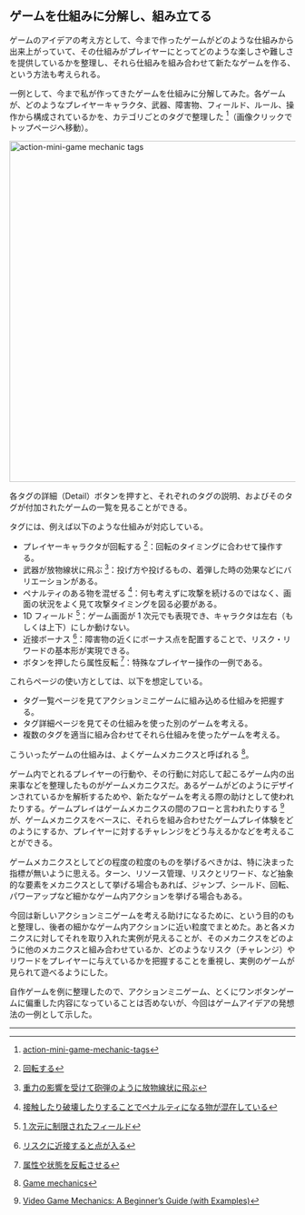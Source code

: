 ## ゲームを仕組みに分解し、組み立てる

ゲームのアイデアの考え方として、今まで作ったゲームがどのような仕組みから出来上がっていて、その仕組みがプレイヤーにとってどのような楽しさや難しさを提供しているかを整理し、それら仕組みを組み合わせて新たなゲームを作る、という方法も考えられる。

一例として、今まで私が作ってきたゲームを仕組みに分解してみた。各ゲームが、どのようなプレイヤーキャラクタ、武器、障害物、フィールド、ルール、操作から構成されているかを、カテゴリごとのタグで整理した [^1]（画像クリックでトップページへ移動）。

<a href="https://abagames.github.io/action-mini-game-mechanic-tags/index_ja.html"><img src="https://abagames.github.io/action-mini-game-mechanic-tags/twitter_card_image.png" alt="action-mini-game mechanic tags" width="600" /></a>

各タグの詳細（Detail）ボタンを押すと、それぞれのタグの説明、およびそのタグが付加されたゲームの一覧を見ることができる。

タグには、例えば以下のような仕組みが対応している。

- プレイヤーキャラクタが回転する [^2]：回転のタイミングに合わせて操作する。
- 武器が放物線状に飛ぶ [^3]：投げ方や投げるもの、着弾した時の効果などにバリエーションがある。
- ペナルティのある物を混ぜる [^4]：何も考えずに攻撃を続けるのではなく、画面の状況をよく見て攻撃タイミングを図る必要がある。
- 1D フィールド [^5]：ゲーム画面が 1 次元でも表現でき、キャラクタは左右（もしくは上下）にしか動けない。
- 近接ボーナス [^6]：障害物の近くにボーナス点を配置することで、リスク・リワードの基本形が実現できる。
- ボタンを押したら属性反転 [^7]：特殊なプレイヤー操作の一例である。

これらページの使い方としては、以下を想定している。

- タグ一覧ページを見てアクションミニゲームに組み込める仕組みを把握する。
- タグ詳細ページを見てその仕組みを使った別のゲームを考える。
- 複数のタグを適当に組み合わせてそれら仕組みを使ったゲームを考える。

こういったゲームの仕組みは、よくゲームメカニクスと呼ばれる [^8]。

ゲーム内でとれるプレイヤーの行動や、その行動に対応して起こるゲーム内の出来事などを整理したものがゲームメカニクスだ。あるゲームがどのようにデザインされているかを解析するためや、新たなゲームを考える際の助けとして使われたりする。ゲームプレイはゲームメカニクスの間のフローと言われたりする [^9] が、ゲームメカニクスをベースに、それらを組み合わせたゲームプレイ体験をどのようにするか、プレイヤーに対するチャレンジをどう与えるかなどを考えることができる。

ゲームメカニクスとしてどの程度の粒度のものを挙げるべきかは、特に決まった指標が無いように思える。ターン、リソース管理、リスクとリワード、など抽象的な要素をメカニクスとして挙げる場合もあれば、ジャンプ、シールド、回転、パワーアップなど細かなゲーム内アクションを挙げる場合もある。

今回は新しいアクションミニゲームを考える助けになるために、という目的のもと整理し、後者の細かなゲーム内アクションに近い粒度でまとめた。あと各メカニクスに対してそれを取り入れた実例が見えることが、そのメカニクスをどのように他のメカニクスと組み合わせているか、どのようなリスク（チャレンジ）やリワードをプレイヤーに与えているかを把握することを重視し、実例のゲームが見られて遊べるようにした。

自作ゲームを例に整理したので、アクションミニゲーム、とくにワンボタンゲームに偏重した内容になっていることは否めないが、今回はゲームアイデアの発想法の一例として示した。

---

[^1]: [action-mini-game-mechanic-tags](https://github.com/abagames/action-mini-game-mechanic-tags)
[^2]: [回転する](https://abagames.github.io/action-mini-game-mechanic-tags/player_rotate_ja.html)
[^3]: [重力の影響を受けて砲弾のように放物線状に飛ぶ](https://abagames.github.io/action-mini-game-mechanic-tags/weapon_artillery_ja.html)
[^4]: [接触したり破壊したりすることでペナルティになる物が混在している](https://abagames.github.io/action-mini-game-mechanic-tags/obstacle_penalty_ja.html)
[^5]: [1 次元に制限されたフィールド](https://abagames.github.io/action-mini-game-mechanic-tags/field_1D_ja.html)
[^6]: [リスクに近接すると点が入る](https://abagames.github.io/action-mini-game-mechanic-tags/rule_proximity_bonus_ja.html)
[^7]: [属性や状態を反転させる](https://abagames.github.io/action-mini-game-mechanic-tags/on_pressed_reverse_state_ja.html)
[^8]: [Game mechanics](https://en.wikipedia.org/wiki/Game_mechanics)
[^9]: [Video Game Mechanics: A Beginner’s Guide (with Examples)](https://gamedesignskills.com/game-design/video-game-mechanics/#ancor4)
